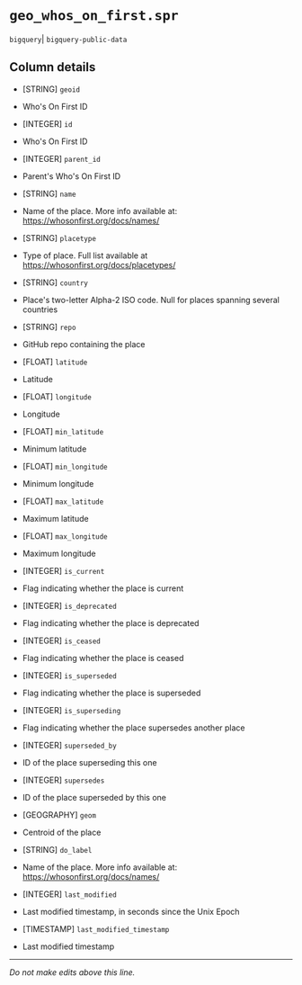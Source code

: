 # `geo_whos_on_first.spr`
`bigquery`| `bigquery-public-data`

## Column details
* [STRING]    `geoid`
 - Who's On First ID
* [INTEGER]   `id`
 - Who's On First ID
* [INTEGER]   `parent_id`
 - Parent's Who's On First ID
* [STRING]    `name`
 - Name of the place. More info available at: https://whosonfirst.org/docs/names/
* [STRING]    `placetype`
 - Type of place. Full list available at https://whosonfirst.org/docs/placetypes/
* [STRING]    `country`
 - Place's two-letter Alpha-2 ISO code. Null for places spanning several countries
* [STRING]    `repo`
 - GitHub repo containing the place
* [FLOAT]     `latitude`
 - Latitude
* [FLOAT]     `longitude`
 - Longitude
* [FLOAT]     `min_latitude`
 - Minimum latitude
* [FLOAT]     `min_longitude`
 - Minimum longitude
* [FLOAT]     `max_latitude`
 - Maximum latitude
* [FLOAT]     `max_longitude`
 - Maximum longitude
* [INTEGER]   `is_current`
 - Flag indicating whether the place is current
* [INTEGER]   `is_deprecated`
 - Flag indicating whether the place is deprecated
* [INTEGER]   `is_ceased`
 - Flag indicating whether the place is ceased
* [INTEGER]   `is_superseded`
 - Flag indicating whether the place is superseded
* [INTEGER]   `is_superseding`
 - Flag indicating whether the place supersedes another place
* [INTEGER]   `superseded_by`
 - ID of the place superseding this one
* [INTEGER]   `supersedes`
 - ID of the place superseded by this one
* [GEOGRAPHY] `geom`
 - Centroid of the place
* [STRING]    `do_label`
 - Name of the place. More info available at: https://whosonfirst.org/docs/names/
* [INTEGER]   `last_modified`
 - Last modified timestamp, in seconds since the Unix Epoch
* [TIMESTAMP] `last_modified_timestamp`
 - Last modified timestamp

-------------------------------------------------------------------------------
*Do not make edits above this line.*
